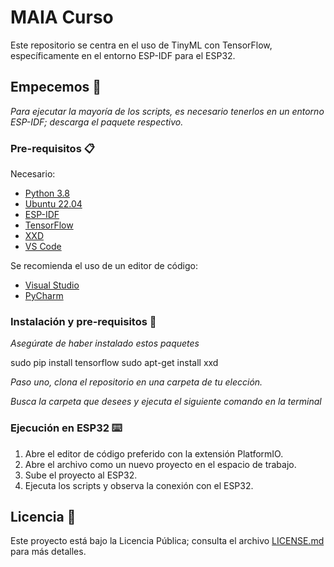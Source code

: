 # MAIA Curso

Este repositorio se centra en el uso de TinyML con TensorFlow, específicamente en el entorno ESP-IDF para el ESP32.

## Empecemos 🚀

_Para ejecutar la mayoría de los scripts, es necesario tenerlos en un entorno ESP-IDF; descarga el paquete respectivo._

### Pre-requisitos 📋

Necesario:

- [Python 3.8](https://www.python.org/downloads/)
- [Ubuntu 22.04](https://releases.ubuntu.com/22.04/)
- [ESP-IDF](https://docs.espressif.com/projects/esp-idf/en/latest/esp32/get-started/)
- [TensorFlow](https://www.tensorflow.org/install)
- [XXD](https://linux.die.net/man/1/xxd)
- [VS Code](https://code.visualstudio.com/)

Se recomienda el uso de un editor de código:

- [Visual Studio](https://code.visualstudio.com/docs/setup/linux)
- [PyCharm](https://linuxconfig.org/how-to-install-pycharm-on-ubuntu-20-04-linux-desktop)


### Instalación y pre-requisitos 🔧

_Asegúrate de haber instalado estos paquetes_

sudo pip install tensorflow
sudo apt-get install xxd


_Paso uno, clona el repositorio en una carpeta de tu elección._

_Busca la carpeta que desees y ejecuta el siguiente comando en la terminal_


### Ejecución en ESP32 ⌨️

1. Abre el editor de código preferido con la extensión PlatformIO.
2. Abre el archivo como un nuevo proyecto en el espacio de trabajo.
3. Sube el proyecto al ESP32.
4. Ejecuta los scripts y observa la conexión con el ESP32.

## Licencia 📄

Este proyecto está bajo la Licencia Pública; consulta el archivo [LICENSE.md](LICENSE.md) para más detalles.
